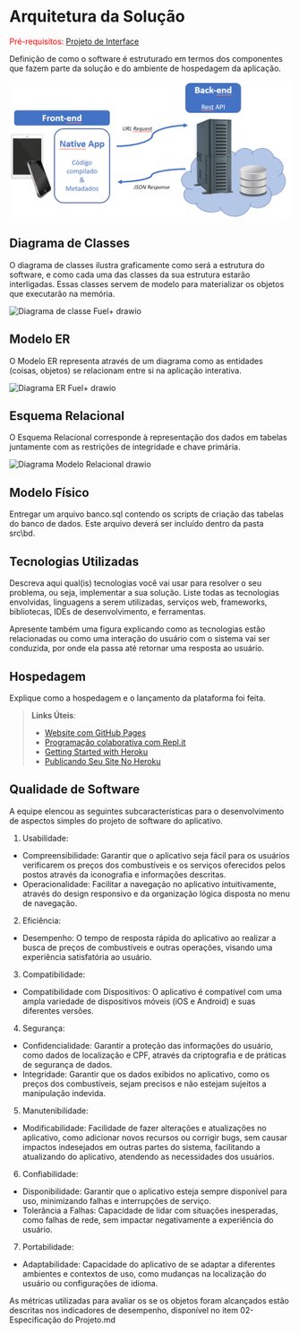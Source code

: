 # Arquitetura da Solução

<span style="color:red">Pré-requisitos: <a href="3-Projeto de Interface.md"> Projeto de Interface</a></span>

Definição de como o software é estruturado em termos dos componentes que fazem parte da solução e do ambiente de hospedagem da aplicação.

![Arquitetura da Solução](img/02-mob-arch.png)

## Diagrama de Classes

O diagrama de classes ilustra graficamente como será a estrutura do software, e como cada uma das classes da sua estrutura estarão interligadas. Essas classes servem de modelo para materializar os objetos que executarão na memória.




![Diagrama de classe Fuel+ drawio](https://github.com/ICEI-PUC-Minas-PMV-ADS/pmv-ads-2024-1-e3-proj-mov-t4-fuel/assets/136076013/90219fc9-2d4c-4937-bcfa-97b2b649f393)






## Modelo ER

O Modelo ER representa através de um diagrama como as entidades (coisas, objetos) se relacionam entre si na aplicação interativa.






![Diagrama ER Fuel+ drawio](https://github.com/ICEI-PUC-Minas-PMV-ADS/pmv-ads-2024-1-e3-proj-mov-t4-fuel/assets/136076013/29c3e7f7-29a0-40f8-8647-e9e9253c4973)





## Esquema Relacional

O Esquema Relacional corresponde à representação dos dados em tabelas juntamente com as restrições de integridade e chave primária.
 


![Diagrama Modelo Relacional drawio](https://github.com/ICEI-PUC-Minas-PMV-ADS/pmv-ads-2024-1-e3-proj-mov-t4-fuel/assets/136076013/946e56a6-af88-4262-aa12-38dae98fdebd)



## Modelo Físico

Entregar um arquivo banco.sql contendo os scripts de criação das tabelas do banco de dados. Este arquivo deverá ser incluído dentro da pasta src\bd.

## Tecnologias Utilizadas

Descreva aqui qual(is) tecnologias você vai usar para resolver o seu problema, ou seja, implementar a sua solução. Liste todas as tecnologias envolvidas, linguagens a serem utilizadas, serviços web, frameworks, bibliotecas, IDEs de desenvolvimento, e ferramentas.

Apresente também uma figura explicando como as tecnologias estão relacionadas ou como uma interação do usuário com o sistema vai ser conduzida, por onde ela passa até retornar uma resposta ao usuário.

## Hospedagem

Explique como a hospedagem e o lançamento da plataforma foi feita.

> **Links Úteis**:
>
> - [Website com GitHub Pages](https://pages.github.com/)
> - [Programação colaborativa com Repl.it](https://repl.it/)
> - [Getting Started with Heroku](https://devcenter.heroku.com/start)
> - [Publicando Seu Site No Heroku](http://pythonclub.com.br/publicando-seu-hello-world-no-heroku.html)

## Qualidade de Software

A equipe elencou as seguintes subcaracterísticas para o desenvolvimento de aspectos simples do projeto de software do aplicativo. 
1.	Usabilidade:

- Compreensibilidade: Garantir que o aplicativo seja fácil para os usuários verificarem os preços dos combustíveis e os serviços oferecidos pelos postos através da iconografia e informações descritas.
- Operacionalidade: Facilitar a navegação no aplicativo intuitivamente, através do design responsivo e da organização lógica disposta no menu de navegação.

2.	Eficiência:

- Desempenho: O tempo de resposta rápida do aplicativo ao realizar a busca de preços de combustíveis e outras operações, visando uma experiência satisfatória ao usuário. 
3. Compatibilidade:
- Compatibilidade com Dispositivos: O aplicativo é compatível com uma ampla variedade de dispositivos móveis (iOS e Android) e suas diferentes versões.
4. Segurança:
- Confidencialidade: Garantir a proteção das informações do usuário, como dados de localização e CPF, através da criptografia e de práticas de segurança de dados. 
- Integridade: Garantir que os dados exibidos no aplicativo, como os preços dos combustíveis, sejam precisos e não estejam sujeitos a manipulação indevida.
5. Manutenibilidade:
- Modificabilidade: Facilidade de fazer alterações e atualizações no aplicativo, como adicionar novos recursos ou corrigir bugs, sem causar impactos indesejados em outras partes do sistema, facilitando a atualizando do aplicativo, atendendo as necessidades dos usuários. 
6. Confiabilidade:
- Disponibilidade: Garantir que o aplicativo esteja sempre disponível para uso, minimizando falhas e interrupções de serviço.
- Tolerância a Falhas: Capacidade de lidar com situações inesperadas, como falhas de rede, sem impactar negativamente a experiência do usuário.
7. Portabilidade:
- Adaptabilidade: Capacidade do aplicativo de se adaptar a diferentes ambientes e contextos de uso, como mudanças na localização do usuário ou configurações de idioma.

As métricas utilizadas para avaliar os se os objetos foram alcançados estão descritas nos indicadores de desempenho, disponível no item 02-Especificação do Projeto.md


